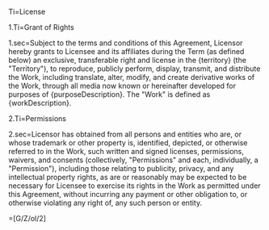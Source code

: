Ti=License

1.Ti=Grant of Rights

1.sec=Subject to the terms and conditions of this Agreement, Licensor hereby grants to Licensee and its affiliates during the Term (as defined below) an exclusive, transferable right and license in the {territory} (the "Territory"), to reproduce, publicly perform, display, transmit, and distribute the Work, including translate, alter, modify, and create derivative works of the Work, through all media now known or hereinafter developed for purposes of {purposeDescription}. The "Work" is defined as {workDescription}.

2.Ti=Permissions

2.sec=Licensor has obtained from all persons and entities who are, or whose trademark or other property is, identified, depicted, or otherwise referred to in the Work, such written and signed licenses, permissions, waivers, and consents (collectively, "Permissions" and each, individually, a "Permission"), including those relating to publicity, privacy, and any intellectual property rights, as are or reasonably may be expected to be necessary for Licensee to exercise its rights in the Work as permitted under this Agreement, without incurring any payment or other obligation to, or otherwise violating any right of, any such person or entity.

=[G/Z/ol/2]
